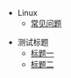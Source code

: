 <!-- [侧标栏标题](文件地址 "页面title")} -->
* Linux
  - [常见问题](./docs/Linux/Q&A/README.md)
- 测试标题
  - [标题一](./docs/test/test01.md)
  - [标题二](./docs/test/test02.md)